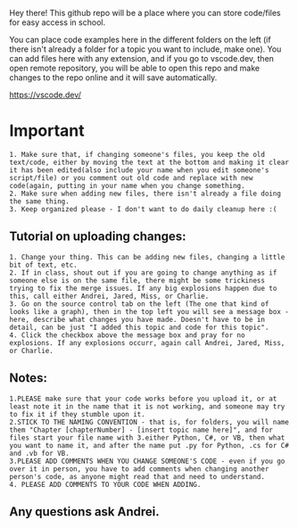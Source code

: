 Hey there! This github repo will be a place where you can store code/files for easy access in school. 

You can place code examples here in the different folders on the left (if there isn't already a folder for a topic you want to include, make one).
You can add files here with any extension, and if you go to vscode.dev, then open remote repository, you will be able to open this repo and make changes
    to the repo online and it will save automatically.

https://vscode.dev/

# Important
    1. Make sure that, if changing someone's files, you keep the old text/code, either by moving the text at the bottom and making it clear it has been edited(also include your name when you edit someone's script/file) or you comment out old code and replace with new code(again, putting in your name when you change something.
    2. Make sure when adding new files, there isn't already a file doing the same thing.
    3. Keep organized please - I don't want to do daily cleanup here :(


## Tutorial on uploading changes:
    1. Change your thing. This can be adding new files, changing a little bit of text, etc.
    2. If in class, shout out if you are going to change anything as if someone else is on the same file, there might be some trickiness trying to fix the merge issues. If any big explosions happen due to this, call either Andrei, Jared, Miss, or Charlie.
    3. Go on the source control tab on the left (The one that kind of looks like a graph), then in the top left you will see a message box - here, describe what changes you have made. Doesn't have to be in detail, can be just "I added this topic and code for this topic". 
    4. Click the checkbox above the message box and pray for no explosions. If any explosions occurr, again call Andrei, Jared, Miss, or Charlie.
    
## Notes:
    1.PLEASE make sure that your code works before you upload it, or at least note it in the name that it is not working, and someone may try to fix it if they stumble upon it.
    2.STICK TO THE NAMING CONVENTION - that is, for folders, you will name them "Chapter [chapterNumber] - [insert topic name here]", and for files start your file name with 3.either Python, C#, or VB, then what you want to name it, and after the name put .py for Python, .cs for C# and .vb for VB.
    3.PLEASE ADD COMMENTS WHEN YOU CHANGE SOMEONE'S CODE - even if you go over it in person, you have to add comments when changing another person's code, as anyone might read that and need to understand.
    4. PLEASE ADD COMMENTS TO YOUR CODE WHEN ADDING.



## Any questions ask Andrei.
